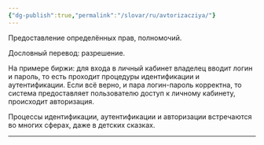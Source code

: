 ```yaml
---
{"dg-publish":true,"permalink":"/slovar/ru/avtorizacziya/"}
---
```



Предоставление определённых прав, полномочий.

Дословный перевод: разрешение.

На примере биржи: для входа в личный кабинет владелец вводит логин и пароль, то есть проходит процедуры идентификации и аутентификации. Если всё верно, и пара логин-пароль корректна, то система предоставляет пользователю доступ к личному кабинету, происходит авторизация.

Процессы идентификации, аутентификации и авторизации встречаются во многих сферах, даже в детских сказках.

---
